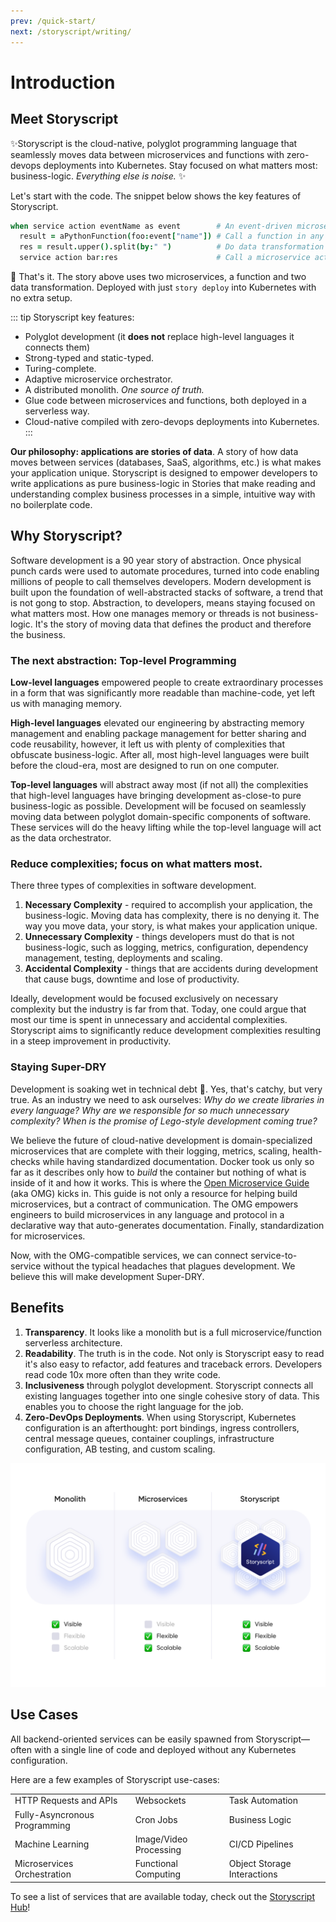 ```yaml
---
prev: /quick-start/
next: /storyscript/writing/
---
```


# Introduction

## Meet Storyscript

✨Storyscript is the cloud-native, polyglot programming language that seamlessly moves data between microservices and functions with zero-devops deployments into Kubernetes. Stay focused on what matters most: business-logic. *Everything else is noise.* ✨

Let's start with the code. The snippet below shows the key features of Storyscript.

```coffeescript
when service action eventName as event        # An event-driven microservice
  result = aPythonFunction(foo:event["name"]) # Call a function in any language
  res = result.upper().split(by:" ")          # Do data transformation
  service action bar:res                      # Call a microservice action
```

👏 That's it. The story above uses two microservices, a function and two data transformation. Deployed with just `story deploy` into Kubernetes with no extra setup.

::: tip Storyscript key features:
- Polyglot development (it **does not** replace high-level languages it connects them)
- Strong-typed and static-typed.
- Turing-complete.
- Adaptive microservice orchestrator.
- A distributed monolith. *One source of truth.*
- Glue code between microservices and functions, both deployed in a serverless way.
- Cloud-native compiled with zero-devops deployments into Kubernetes.
:::

**Our philosophy: applications are stories of data**. A story of how data moves between services (databases, SaaS, algorithms, etc.) is what makes your application unique. Storyscript is designed to empower developers to write applications as pure business-logic in Stories that make reading and understanding complex business processes in a simple, intuitive way with no boilerplate code.

## Why Storyscript?

Software development is a 90 year story of abstraction. Once physical punch cards were used to automate procedures, turned into code enabling millions of people to call themselves developers. Modern development is built upon the foundation of well-abstracted stacks of software, a trend that is not gong to stop. Abstraction, to developers, means staying focused on what matters most. How one manages memory or threads is not business-logic. It's the story of moving data that defines the product and therefore the business.

### The next abstraction: Top-level Programming

**Low-level languages** empowered people to create extraordinary processes in a form that was significantly more readable than machine-code, yet left us with managing memory.

**High-level languages** elevated our engineering by abstracting memory management and enabling package management for better sharing and code reusability, however, it left us with plenty of complexities that obfuscate business-logic. After all, most high-level languages were built before the cloud-era, most are designed to run on one computer.

**Top-level languages** will abstract away most (if not all) the complexities that high-level languages have bringing development as-close-to pure business-logic as possible. Development will be focused on seamlessly moving data between polyglot domain-specific components of software. These services will do the heavy lifting while the top-level language will act as the data orchestrator.

### Reduce complexities; focus on what matters most.

There three types of complexities in software development.
1. **Necessary Complexity** - required to accomplish your application, the business-logic. Moving data has complexity, there is no denying it. The way you move data, your story, is what makes your application unique.
2. **Unnecessary Complexity** - things developers must do that is not business-logic, such as logging, metrics, configuration, dependency management, testing, deployments and scaling.
3. **Accidental Complexity** - things that are accidents during development that cause bugs, downtime and lose of productivity.

Ideally, development would be focused exclusively on necessary complexity but the industry is far from that. Today, one could argue that most our time is spent in unnecessary and accidental complexities. Storyscript aims to significantly reduce development complexities resulting in a steep improvement in productivity.

### Staying Super-DRY

Development is soaking wet in technical debt 🌊. Yes, that's catchy, but very true. As an industry we need to ask ourselves: *Why do we create libraries in every language?* *Why are we responsible for so much unnecessary complexity?* *When is the promise of Lego-style development coming true?*

We believe the future of cloud-native development is domain-specialized microservices that are complete with their logging, metrics, scaling, health-checks while having standardized documentation. Docker took us only so far as it describes only how to *build* the container but nothing of what is inside of it and how it works. This is where the [Open Microservice Guide](https://microservice.guide/) (aka OMG) kicks in. This guide is not only a resource for helping build microservices, but a contract of communication. The OMG empowers engineers to build microservices in any language and protocol in a declarative way that auto-generates documentation. Finally, standardization for microservices.

Now, with the OMG-compatible services, we can connect service-to-service without the typical headaches that plagues development. We believe this will make development Super-DRY.


## Benefits

1. **Transparency**.
  It looks like a monolith but is a full microservice/function serverless architecture.
1. **Readability**.
  The truth is in the code. Not only is Storyscript easy to read it's also easy to refactor, add features and traceback errors. Developers read code 10x more often than they write code.
1. **Inclusiveness** through polyglot development.
  Storyscript connects all existing languages together into one single cohesive story of data. This enables you to choose the right language for the job.
1. **Zero-DevOps Deployments**.
  When using Storyscript, Kubernetes configuration is an afterthought: port bindings, ingress controllers, central message queues, container couplings, infrastructure configuration, AB testing, and custom scaling.

![stackup](./stackup.png)

## Use Cases

All backend-oriented services can be easily spawned from Storyscript— often with a single line of code and deployed without any Kubernetes configuration.

Here are a few examples of Storyscript use-cases:

|                               	|                       	|                             	|
|-------------------------------	|------------------------	|-----------------------------	|
| HTTP Requests and APIs        	| Websockets             	| Task Automation             	|
| Fully-Asyncronous Programming 	| Cron Jobs              	| Business Logic              	|
| Machine Learning              	| Image/Video Processing 	| CI/CD Pipelines             	|
| Microservices Orchestration   	| Functional Computing   	| Object Storage Interactions 	|

To see a list of services that are available today, check out the [Storyscript Hub](https://hub.storyscript.io/)!
